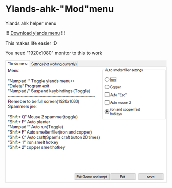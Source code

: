 # Ylands-ahk-"Mod"menu
Ylands ahk helper menu 

!!! [Download ylands menu](https://github.com/veskeli/Ylands-ahk-menu/releases) !!!


This makes life easier :D

You need "1920x1080" monitor to this to work



![pic](https://github.com/veskeli/Ylands-ahk-menu/blob/master/Ylands%20menu.png)
